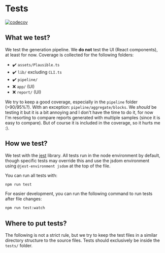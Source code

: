 # Tests

[![codecov](https://codecov.io/gh/mlomb/chat-analytics/branch/main/graph/badge.svg)](https://codecov.io/gh/mlomb/chat-analytics)

## What we test?

We test the generation pipeline. We **do not** test the UI (React components), at least for now. Coverage is collected for the following folders:

* ✔️ `assets/Plausible.ts`
* ✔️ `lib/` excluding `CLI.ts`
* ✔️ `pipeline/`
* ❌ `app/` (UI)
* ❌ `report/` (UI)

We try to keep a good coverage, especially in the `pipeline` folder (>90/95%?). With an exception: `pipeline/aggregate/blocks`. We _should_ be testing it but it is a bit annoying and I don't have the time to do it, for now I'm resorting to compare reports generated with multiple samples (since it is easy to compare). But of course it is included in the coverage, so it hurts me :).

## How we test?

We test with the [jest](https://jestjs.io) library. All tests run in the node environment by default, though specific tests may override this and use the jsdom environment using `@jest-environment jsdom` at the top of the file.

You can run all tests with:

```sh
npm run test
```

For easier development, you can run the following command to run tests after file changes:

```sh
npm run test:watch
```

## Where to put tests?

The following is not a strict rule, but we try to keep the test files in a similar directory structure to the source files.
Tests should exclusively be inside the `tests/` folder.
